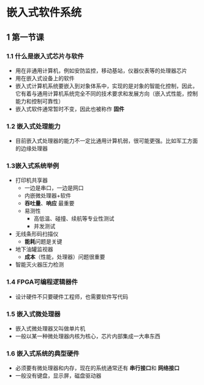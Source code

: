 # 嵌入式软件系统

## 1 第一节课

### 1.1 什么是嵌入式芯片与软件

* 用在非通用计算机，例如安防监控，移动基站，仪器仪表等的处理器芯片
* 用在嵌入式设备上的软件
* 嵌入式计算机系统要嵌入到对象体系中，实现的是对象的智能化控制，因此，它有着与通用计算机系统完全不同的技术要求和发展方向（嵌入式性能，控制能力和控制可靠性）
* 嵌入式软件通常暂时不变，因此也被称作 **固件**

### 1.2 嵌入式处理能力

* 目前嵌入式处理器的能力不一定比通用计算机弱，很可能更强。比如军工方面的边缘处理器

### 1.3嵌入式系统举例

* 打印机共享器 
  * 一边是串口，一边是网口
  * 内嵌微处理器+软件
  * **吞吐量**、**响应** 最重要
  * 易测性 
    * 高低温、碰撞、续航等专业性测试
    * 并发测试
* 无线条形码扫描仪
  * **能耗**问题是关键
* 地下油罐监视器
  * **成本**（性能，处理器）问题很重要
* 智能灭火器压力检测

### 1.4 FPGA可编程逻辑器件

* 设计硬件不只要硬件工程师，也需要软件写代码

### 1.5 嵌入式微处理器

* 嵌入式微处理器又叫做单片机
* 一般以某一种微处理器内核为核心，芯片内部集成一大串东西

### 1.6 嵌入式系统的典型硬件

* 必须要有微处理器和内存，现在的系统通常还有 **串行接口**和 **网络接口**
* 一般没有键盘，显示屏，磁盘驱动器

